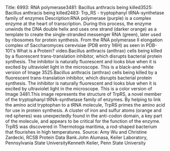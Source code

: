 Title: 6993: RNA polymerase3481: Bacillus anthracis being killed3525: Bacillus anthracis being killed2483: Trp_RS - tryptophanyl tRNA-synthetase family of enzymes
Description:RNA polymerase (purple) is a complex enzyme at the heart of transcription. During this process, the enzyme unwinds the DNA double helix and uses one strand (darker orange) as a template to create the single-stranded messenger RNA (green), later used by ribosomes for protein synthesis.  From the RNA polymerase II elongation complex of Saccharomyces cerevisiae (PDB entry 1I6H) as seen in PDB-101's What is a Protein? video.Bacillus anthracis (anthrax) cells being killed by a fluorescent trans-translation inhibitor, which disrupts bacterial protein synthesis. The inhibitor is naturally fluorescent and looks blue when it is excited by ultraviolet light in the microscope. This is a black-and-white version of Image 3525.Bacillus anthracis (anthrax) cells being killed by a fluorescent trans-translation inhibitor, which disrupts bacterial protein synthesis. The inhibitor is naturally fluorescent and looks blue when it is excited by ultraviolet light in the microscope. This is a color version of Image 3481.This image represents the structure of TrpRS, a novel member of the tryptophanyl tRNA-synthetase family of enzymes. By helping to link the amino acid tryptophan to a tRNA molecule, TrpRS primes the amino acid for use in protein synthesis. A cluster of iron and sulfur atoms (orange and red spheres) was unexpectedly found in the anti-codon domain, a key part of the molecule, and appears to be critical for the function of the enzyme. TrpRS was discovered in Thermotoga maritima, a rod-shaped bacterium that flourishes in high temperatures.
Source: Amy Wu and Christine Zardecki, RCSB Protein Data Bank.John Alumasa, Keiler Laboratory, Pennsylvania State UniversityKenneth Keiler, Penn State University